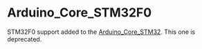# Arduino_Core_STM32F0

STM32F0 support added to the [Arduino_Core_STM32](https://github.com/stm32duino/Arduino_Core_STM32). This one is deprecated.
